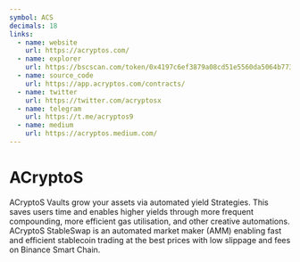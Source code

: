 ```yaml
---
symbol: ACS
decimals: 18
links:
  - name: website
    url: https://acryptos.com/
  - name: explorer
    url: https://bscscan.com/token/0x4197c6ef3879a08cd51e5560da5064b773aa1d29
  - name: source_code
    url: https://app.acryptos.com/contracts/
  - name: twitter
    url: https://twitter.com/acryptosx
  - name: telegram
    url: https://t.me/acryptos9
  - name: medium
    url: https://acryptos.medium.com/
---
```


# ACryptoS

ACryptoS Vaults grow your assets via automated yield Strategies. This saves users time and enables higher yields through more frequent compounding, more efficient gas utilisation, and other creative automations. ACryptoS StableSwap is an automated market maker (AMM) enabling fast and efficient stablecoin trading at the best prices with low slippage and fees on Binance Smart Chain.
